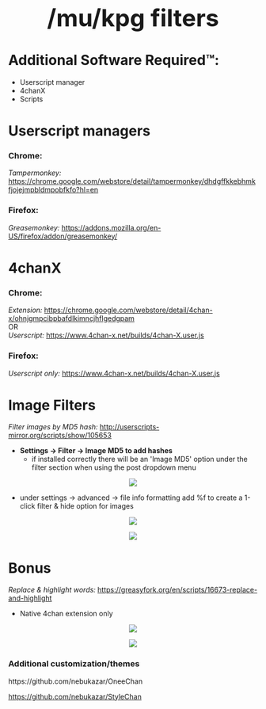 <p align="center">
<b><font size="32"> /mu/kpg filters</font></b>
</p> 

<h1>Additional Software Required™:</h1>

* Userscript manager
* 4chanX
* Scripts

<h1>Userscript managers</h1>

<h3>Chrome:</h3>

<i>Tampermonkey:</i> https://chrome.google.com/webstore/detail/tampermonkey/dhdgffkkebhmkfjojejmpbldmpobfkfo?hl=en

<h3>Firefox:</h3>

<i>Greasemonkey:</i> https://addons.mozilla.org/en-US/firefox/addon/greasemonkey/

<h1>4chanX</h1>

<h3>Chrome:</h3>

  <i>Extension:</i> https://chrome.google.com/webstore/detail/4chan-x/ohnjgmpcibpbafdlkimncjhflgedgpam
<br>
  OR
</br>
  <i>Userscript:</i> https://www.4chan-x.net/builds/4chan-X.user.js
     
<h3>Firefox:</h3>

<i>Userscript only:</i> https://www.4chan-x.net/builds/4chan-X.user.js

<h1>Image Filters</h1>

<i>Filter images by MD5 hash:</i> http://userscripts-mirror.org/scripts/show/105653

* <b>Settings -> Filter -> Image MD5 to add hashes</b>
  * if installed correctly there will be an 'Image MD5' option under the filter section when using the post dropdown menu 
<p align="center">
<img src="http://i.imgur.com/8FTkMjG.jpg">
</p>


* under settings -> advanced -> file info formatting add %f to create a 1-click filter & hide option for images
<p align="center">
<img src="http://i.imgur.com/4PEsVxM.jpg">
</p>
<p align="center">
<img src="http://i.imgur.com/McjCWN9.jpg">
</p>


<h1>Bonus</h1>

<i>Replace & highlight words:</i> https://greasyfork.org/en/scripts/16673-replace-and-highlight
* Native 4chan extension only
<p align="center">
<img src="https://i.imgur.com/IWRxC9M.jpg">
</p>
<p align="center">
<img src="https://i.imgur.com/ufHQdM7.jpg">
</p>

<h3>Additional customization/themes</h3>
https://github.com/nebukazar/OneeChan

https://github.com/nebukazar/StyleChan

